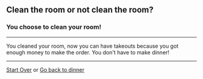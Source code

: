 ## Clean the room or not clean the room?
### You choose to clean your room!
---

You cleaned your room, now you can have takeouts because you got enough money to make the order. You don't have to make dinner!

---
[Start Over](../cooking-food.md)
or
[Go back to dinner](dinner.md)
